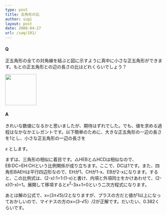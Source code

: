 ```yaml
---
type: post
title: 五角形の比
author: sugi
layout: post
date: 2000-04-27
url: /saq/101/
---
```

#### Q 

正五角形の全ての対角線を結ぶと図に示すように真中に小さな正五角形ができます。もとの正五角形との辺の長さの比はどれくらいでしょう？

<div>
  <img src="/images/saq/pent0.png" width="100" height="100" border="0" />
</div>

#### A 

きれいな数値になるかと思いましたが、期待はずれでした。でも、値を求める過程はなかなかエレガントです。以下簡単のために、大きな正五角形の一辺の長さを1とし、小さな正五角形の一辺の長さを
  
<var>x</var> とします。

まずは、三角形の相似に着目です。△HEBと△HCDは相似なので、EB:DC=EH:CHという比例関係が成り立ちます。ここで、DCは1です。また、四角形BAEHは平行四辺形なので、EHが1、CHが1-x、EBが2-xになります。すると、この比例式は、(2-x):1=1:(1-x)と書け、内項と外項同士をかけあわせて、(2-x)(1-x)=1。展開して移項するとx<sup>2</sup>-3x+1=0という二次方程式になります。

あとは解の公式で、x=(3&plusmn;&radic;5)/2となりますが、プラスの方だと値が1以上になっておかしいので、マイナスの方のx=(3-&radic;5）/2が正解です。だいたい、0.382くらいです。
